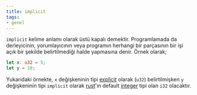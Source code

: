 ```yaml
---
title: implicit
tags:
- genel
---
```


`implicit` kelime anlamı olarak üstü kapalı demektir. Programlamada da derleyicinin, yorumlayıcının veya programın herhangi bir parçasının bir işi açık bir şekilde belirtilmediği halde yapmasına denir. Örnek olarak;

```rust
let x: u32 = 5;
let y = 10;
```

Yukaridaki örnekte, `x` değişkeninin tipi [explicit](/explicit) olarak (`u32`) belirtilmişken `y` değişkeninin tipi `implicit` olarak [rust](/rust)'ın default [integer](/integer) tipi olan `i32` olacaktır.
